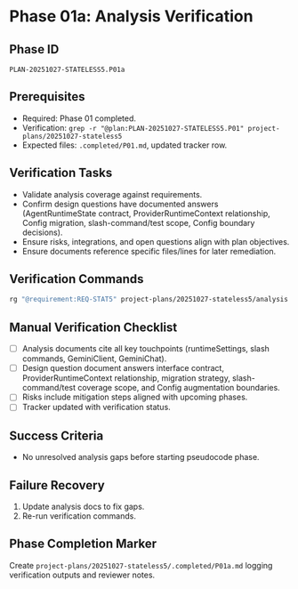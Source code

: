 # Phase 01a: Analysis Verification

## Phase ID
`PLAN-20251027-STATELESS5.P01a`

## Prerequisites
- Required: Phase 01 completed.
- Verification: `grep -r "@plan:PLAN-20251027-STATELESS5.P01" project-plans/20251027-stateless5`
- Expected files: `.completed/P01.md`, updated tracker row.

## Verification Tasks
- Validate analysis coverage against requirements.
- Confirm design questions have documented answers (AgentRuntimeState contract, ProviderRuntimeContext relationship, Config migration, slash-command/test scope, Config boundary decisions).
- Ensure risks, integrations, and open questions align with plan objectives.
- Ensure documents reference specific files/lines for later remediation.

## Verification Commands
```bash
rg "@requirement:REQ-STAT5" project-plans/20251027-stateless5/analysis
```

## Manual Verification Checklist
- [ ] Analysis documents cite all key touchpoints (runtimeSettings, slash commands, GeminiClient, GeminiChat).
- [ ] Design question document answers interface contract, ProviderRuntimeContext relationship, migration strategy, slash-command/test coverage scope, and Config augmentation boundaries.
- [ ] Risks include mitigation steps aligned with upcoming phases.
- [ ] Tracker updated with verification status.

## Success Criteria
- No unresolved analysis gaps before starting pseudocode phase.

## Failure Recovery
1. Update analysis docs to fix gaps.
2. Re-run verification commands.

## Phase Completion Marker
Create `project-plans/20251027-stateless5/.completed/P01a.md` logging verification outputs and reviewer notes.
